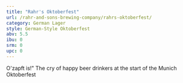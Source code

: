 ```yaml
---
title: "Rahr's Oktoberfest"
url: /rahr-and-sons-brewing-company/rahrs-oktoberfest/
category: German Lager
style: German-Style Oktoberfest
abv: 5.5
ibu: 0
srm: 0
upc: 0
---
```

O'zapft is!" The cry of happy beer drinkers at the start of the Munich Oktoberfest
